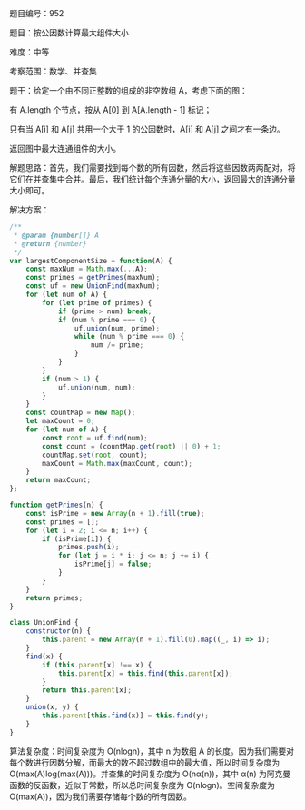 题目编号：952

题目：按公因数计算最大组件大小

难度：中等

考察范围：数学、并查集

题干：给定一个由不同正整数的组成的非空数组 A，考虑下面的图：

有 A.length 个节点，按从 A[0] 到 A[A.length - 1] 标记；

只有当 A[i] 和 A[j] 共用一个大于 1 的公因数时，A[i] 和 A[j] 之间才有一条边。

返回图中最大连通组件的大小。

解题思路：首先，我们需要找到每个数的所有因数，然后将这些因数两两配对，将它们在并查集中合并。最后，我们统计每个连通分量的大小，返回最大的连通分量大小即可。

解决方案：

```javascript
/**
 * @param {number[]} A
 * @return {number}
 */
var largestComponentSize = function(A) {
    const maxNum = Math.max(...A);
    const primes = getPrimes(maxNum);
    const uf = new UnionFind(maxNum);
    for (let num of A) {
        for (let prime of primes) {
            if (prime > num) break;
            if (num % prime === 0) {
                uf.union(num, prime);
                while (num % prime === 0) {
                    num /= prime;
                }
            }
        }
        if (num > 1) {
            uf.union(num, num);
        }
    }
    const countMap = new Map();
    let maxCount = 0;
    for (let num of A) {
        const root = uf.find(num);
        const count = (countMap.get(root) || 0) + 1;
        countMap.set(root, count);
        maxCount = Math.max(maxCount, count);
    }
    return maxCount;
};

function getPrimes(n) {
    const isPrime = new Array(n + 1).fill(true);
    const primes = [];
    for (let i = 2; i <= n; i++) {
        if (isPrime[i]) {
            primes.push(i);
            for (let j = i * i; j <= n; j += i) {
                isPrime[j] = false;
            }
        }
    }
    return primes;
}

class UnionFind {
    constructor(n) {
        this.parent = new Array(n + 1).fill(0).map((_, i) => i);
    }
    find(x) {
        if (this.parent[x] !== x) {
            this.parent[x] = this.find(this.parent[x]);
        }
        return this.parent[x];
    }
    union(x, y) {
        this.parent[this.find(x)] = this.find(y);
    }
}
```

算法复杂度：时间复杂度为 O(nlogn)，其中 n 为数组 A 的长度。因为我们需要对每个数进行因数分解，而最大的数不超过数组中的最大值，所以时间复杂度为 O(max(A)log(max(A)))。并查集的时间复杂度为 O(nα(n))，其中 α(n) 为阿克曼函数的反函数，近似于常数，所以总时间复杂度为 O(nlogn)。空间复杂度为 O(max(A))，因为我们需要存储每个数的所有因数。